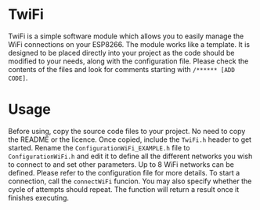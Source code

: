 # TwiFi
TwiFi is a simple software module which allows you to easily manage the WiFi connections on your ESP8266. The module works like a template. It is designed to be placed directly into your project as the code should be modified to your needs, along with the configuration file. Please check the contents of the files and look for comments starting with `/****** [ADD CODE]`.

# Usage
Before using, copy the source code files to your project. No need to copy the README or the licence. Once copied, include the `TwiFi.h` header to get started. Rename the `ConfigurationWiFi_EXAMPLE.h` file to `ConfigurationWiFi.h` and edit it to define all the different networks you wish to connect to and set other parameters. Up to 8 WiFi networks can be defined. Please refer to the configuration file for more details. To start a connection, call the `connectWiFi` funcion. You may also specify whether the cycle of attempts should repeat. The function will return a result once it finishes executing.